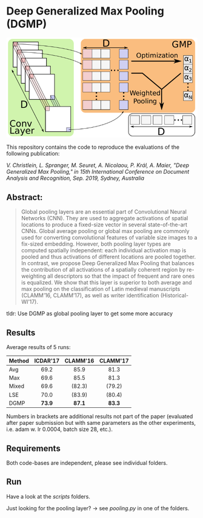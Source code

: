 # Deep Generalized Max Pooling (DGMP)

![DGMP Overview](dgmp.png)

This repository contains the code to reproduce the evaluations
of the following publication:

_V. Christlein, L. Spranger, M. Seuret, A. Nicolaou, P. Král, A. Maier,
"Deep Generalized Max Pooling," in 15th International Conference on Document Analysis and Recognition, Sep. 2019, Sydney, Australia_

## Abstract:
> Global pooling layers are an essential part of Convolutional Neural Networks
> (CNN). They are used to aggregate activations of spatial locations to produce a
> fixed-size vector in several state-of-the-art CNNs. Global average pooling or
> global max pooling are commonly used for converting convolutional features of
> variable size images to a fix-sized embedding. However, both pooling layer
> types are computed spatially independent: each individual activation map is
> pooled and thus activations of different locations are pooled together. In
> contrast, we propose Deep Generalized Max Pooling that balances the
> contribution of all activations of a spatially coherent region by re-weighting
> all descriptors so that the impact of frequent and rare ones is equalized. We
> show that this layer is superior to both average and max pooling on the
> classification of Latin medieval manuscripts (CLAMM’16, CLAMM’17), as well as
> writer identification (Historical-WI’17).

tldr: Use DGMP as global pooling layer to get some more accuracy

## Results

Average results of 5 runs:

| Method | ICDAR'17 | CLAMM'16 | CLAMM'17 |
|--------|:--------:|:--------:|:--------:|
| Avg    |   69.2   |   85.9   |   81.3   |
| Max    |   69.6   |   85.5   |   81.3   |
| Mixed  |   69.6   |  (82.3)  |  (79.2)  |
| LSE    |   70.0   |  (83.9)  |  (80.4)  |
| DGMP   |   **73.9**   |   **87.1**   |   **83.3**   |

Numbers in brackets are additional results not part of the paper (evaluated after paper submission but with same parameters as the other experiments, i.e. adam w. lr 0.0004, batch size 28, etc.). 

## Requirements
Both code-bases are independent, please see individual folders.

## Run
Have a look at the _scripts_ folders.

Just looking for the pooling layer? -> see _pooling.py_ in one of the folders.
